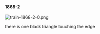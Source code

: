 #### 1868-2
![train-1868-2-0.png](https://github.com/lil-lab/nlvr/raw/master/nlvr/train/images/61/train-1868-2-0.png "train-1868-2-0.png")

there is one black triangle touching the edge